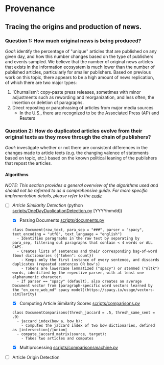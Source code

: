# Provenance
## Tracing the origins and production of news. 

### Question 1: How much original news is being produced?
*Goal*: identify the percentage of "unique" articles that are published on any given day, and how this number changes based on the type of publishers and events sampled. 
We believe that the number of original news articles that exists in the information ecosystem is much lower than the number of published articles, particularly for smaller publishers. Based on previous work on this topic, there appears to be a high amount of news replication, of which there are two major types:
1. 'Churnalism': copy-paste press releases, sometimes with minor adjustments such as rewording and reorganization, and less often, the insertion or deletion of paragraphs. 
2. Direct reposting or paraphrasing of articles from major media sources 
   - In the U.S., there are recognized to be the Associated Press (AP) and Reuters
   
### Question 2: How do duplicated articles evolve from their original texts as they move through the chain of publishers?
*Goal*: investigate whether or not there are consistent differences in the changes made to article texts (e.g. the changing valence of statements based on topic, etc.) based on the known political leaning of the publishers that repost the articles. 


#### Algorithms
_NOTE: This section provides a general overview of the algorithms used and should not be referred to as a comprehensive guide. For more specific implementation details, please refer to the [code](scripts)_
- [ ] _Article Similarity Detection_ (python [scripts/OneDayDuplicationDetection.py](scripts/OneDayDuplicationDetection.py) [YYYYmmdd])
     - [x] Parsing Documents [scripts/documents.py](scripts/documents.py)
    ```
    class Document(raw_text, para_sep = "###", parser = "spacy", text_encoding = "utf8", text_language = "english")
      - Identifies paragraphs in the raw text by separating by para_sep, filtering out paragraphs that contain < 4 words or ALL CAPS.
      - Creates lists of sentences and their corresponding bag-of-word (bow) dictionaries ({"token": count})
        - Keeps only the first instance of every sentence, and discards duplicates (repeated sentences OR bow's)
        - Tokens are lowercase lemmatized ("spacy") or stemmed ("nltk") words, identified by the repective parser, with at least one alphanumeric character.
      - If parser == "spacy" (default), also creates an average Document vector from [paragraph-specific word vectors learned by the "en_core_web_md" spacy model](https://spacy.io/usage/vectors-similarity) 
    ```
     - [x] Computing Article Similarity Scores [scripts/comparisons.py](scripts/comparisons.py)
    ```
    class DocumentComparisons(thresh_jaccard = .5, thresh_same_sent = .9)
      - jaccard_index(bow_a, bow_b):
        - Computes the jaccard index of two bow dictionaries, defined as |intersection|/|union|
      - compute_jaccard_matrix(source, target):
        - Takes two articles and computes 
    ```
  - [x] Multiprocessing [scripts/comparisonsmachine.py](scripts/comparisonsmachine.py)
  
- [ ] Article Origin Detection 


